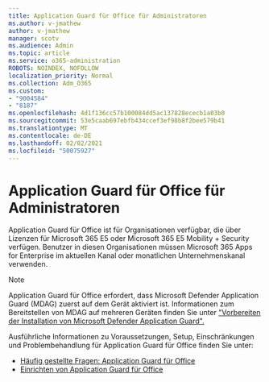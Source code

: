 ```yaml
---
title: Application Guard für Office für Administratoren
ms.author: v-jmathew
author: v-jmathew
manager: scotv
ms.audience: Admin
ms.topic: article
ms.service: o365-administration
ROBOTS: NOINDEX, NOFOLLOW
localization_priority: Normal
ms.collection: Adm_O365
ms.custom:
- "9004584"
- "8187"
ms.openlocfilehash: 4d1f136cc57b100084dd5ac137828ececb1a03b0
ms.sourcegitcommit: 53e5caab697ebfb434ccef3ef98b8f2bee579b41
ms.translationtype: MT
ms.contentlocale: de-DE
ms.lasthandoff: 02/02/2021
ms.locfileid: "50075927"
---
```

# <a name="application-guard-for-office-for-admins"></a>Application Guard für Office für Administratoren

Application Guard für Office ist für Organisationen verfügbar, die über Lizenzen für Microsoft 365 E5 oder Microsoft 365 E5 Mobility + Security verfügen. Benutzer in diesen Organisationen müssen Microsoft 365 Apps for Enterprise im aktuellen Kanal oder monatlichen Unternehmenskanal verwenden.

> [!NOTE]
> Application Guard für Office erfordert, dass Microsoft Defender Application Guard (MDAG) zuerst auf dem Gerät aktiviert ist. Informationen zum Bereitstellen von MDAG auf mehreren Geräten finden Sie unter ["Vorbereiten der Installation von Microsoft Defender Application Guard".](https://docs.microsoft.com/windows/security/threat-protection/microsoft-defender-application-guard/install-md-app-guard)

Ausführliche Informationen zu Voraussetzungen, Setup, Einschränkungen und Problembehandlung für Application Guard für Office finden Sie unter:

- [Häufig gestellte Fragen: Application Guard für Office](https://support.microsoft.com/office/application-guard-for-office-9e0fb9c2-ffad-43bf-8ba3-78f785fdba46)
- [Einrichten von Application Guard für Office](https://docs.microsoft.com/microsoft-365/security/office-365-security/install-app-guard)
